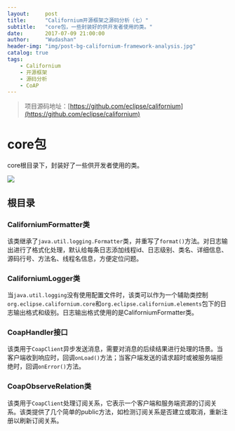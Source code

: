 ```yaml
---
layout:     post
title:      "Californium开源框架之源码分析（七）"
subtitle:   "core包，一些封装好的供开发者使用的类。"
date:       2017-07-09 21:00:00
author:     "Wudashan"
header-img: "img/post-bg-californium-framework-analysis.jpg"
catalog: true
tags:
    - Californium
    - 开源框架
    - 源码分析
    - CoAP
---
```


> 项目源码地址：[https://github.com/eclipse/californium](https://github.com/eclipse/californium)

# core包

core根目录下，封装好了一些供开发者使用的类。

![](http://o7x0ygc3f.bkt.clouddn.com/Californium%E5%BC%80%E6%BA%90%E6%A1%86%E6%9E%B6%E5%88%86%E6%9E%90/core.png)

## 根目录

### CaliforniumFormatter类

该类继承了`java.util.logging.Formatter`类，并重写了`format()`方法。对日志输出进行了格式化处理，默认给每条日志添加线程id、日志级别、类名、详细信息、源码行号、方法名、线程名信息，方便定位问题。

### CaliforniumLogger类

当`java.util.logging`没有使用配置文件时，该类可以作为一个辅助类控制`org.eclipse.californium.core`和`org.eclipse.californium.elements`包下的日志输出格式和级别。日志输出格式使用的是CaliforniumFormatter类。

### CoapHandler接口

该类用于`CoapClient`异步发送消息，需要对消息的后续结果进行处理的场景。当客户端收到响应时，回调`onLoad()`方法；当客户端发送的请求超时或被服务端拒绝时，回调`onError()`方法。

### CoapObserveRelation类

该类用于`CoapClient`处理订阅关系，它表示一个客户端和服务端资源的订阅关系。该类提供了几个简单的public方法，如检测订阅关系是否建立或取消，重新注册以刷新订阅关系。